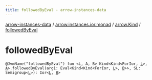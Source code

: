 ```yaml
---
title: followedByEval - arrow-instances-data
---
```


[arrow-instances-data](../../index.html) / [arrow.instances.ior.monad](../index.html) / [arrow.Kind](index.html) / [followedByEval](./followed-by-eval.html)

# followedByEval

`@JvmName("followedByEval") fun <L, A, B> Kind<Kind<ForIor, `[`L`](followed-by-eval.html#L)`>, `[`A`](followed-by-eval.html#A)`>.followedByEval(arg1: Eval<Kind<Kind<ForIor, `[`L`](followed-by-eval.html#L)`>, `[`B`](followed-by-eval.html#B)`>>, SL: Semigroup<`[`L`](followed-by-eval.html#L)`>): Ior<`[`L`](followed-by-eval.html#L)`, `[`B`](followed-by-eval.html#B)`>`
